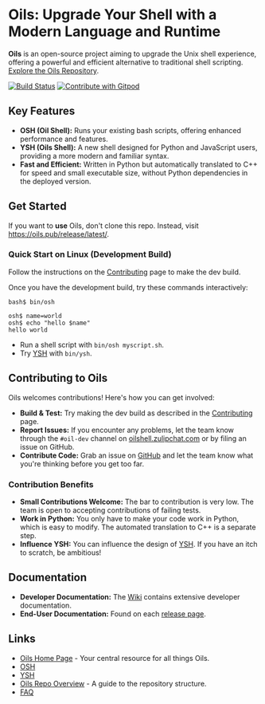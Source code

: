 # Oils: Upgrade Your Shell with a Modern Language and Runtime

**Oils** is an open-source project aiming to upgrade the Unix shell experience, offering a powerful and efficient alternative to traditional shell scripting. [Explore the Oils Repository](https://github.com/oils-for-unix/oils).

[![Build Status](https://github.com/oils-for-unix/oils/actions/workflows/all-builds.yml/badge.svg?branch=master)](https://github.com/oils-for-unix/oils/actions/workflows/all-builds.yml)
<a href="https://gitpod.io/from-referrer/">
  <img src="https://img.shields.io/badge/Contribute%20with-Gitpod-908a85?logo=gitpod" alt="Contribute with Gitpod" />
</a>

## Key Features

*   **OSH (Oil Shell):** Runs your existing bash scripts, offering enhanced performance and features.
*   **YSH (Oils Shell):**  A new shell designed for Python and JavaScript users, providing a more modern and familiar syntax.
*   **Fast and Efficient:** Written in Python but automatically translated to C++ for speed and small executable size, without Python dependencies in the deployed version.

## Get Started

If you want to **use** Oils, don't clone this repo. Instead, visit <https://oils.pub/release/latest/>.

### Quick Start on Linux (Development Build)

Follow the instructions on the [Contributing](https://github.com/oils-for-unix/oils/wiki/Contributing) page to make the dev build.

Once you have the development build, try these commands interactively:

    bash$ bin/osh

    osh$ name=world
    osh$ echo "hello $name"
    hello world

*   Run a shell script with `bin/osh myscript.sh`.
*   Try [YSH](https://oils.pub/cross-ref.html#YSH) with `bin/ysh`.

## Contributing to Oils

Oils welcomes contributions! Here's how you can get involved:

*   **Build & Test:** Try making the dev build as described in the [Contributing](https://github.com/oils-for-unix/oils/wiki/Contributing) page.
*   **Report Issues:** If you encounter any problems, let the team know through the `#oil-dev` channel on [oilshell.zulipchat.com](https://oilshell.zulipchat.com/) or by filing an issue on GitHub.
*   **Contribute Code:** Grab an issue on [GitHub](https://github.com/oils-for-unix/oils/issues?q=is%3Aissue+is%3Aopen+label%3A%22good+first+issue%22) and let the team know what you're thinking before you get too far.

### Contribution Benefits
*   **Small Contributions Welcome:** The bar to contribution is very low. The team is open to accepting contributions of failing tests.
*   **Work in Python:** You only have to make your code work in Python, which is easy to modify. The automated translation to C++ is a separate step.
*   **Influence YSH:** You can influence the design of [YSH](https://oils.pub/cross-ref.html#YSH). If you have an itch to scratch, be ambitious!

## Documentation

*   **Developer Documentation:** The [Wiki](https://github.com/oils-for-unix/oils/wiki) contains extensive developer documentation.
*   **End-User Documentation:** Found on each [release page](https://oils.pub/releases.html).

## Links

*   [Oils Home Page](https://oils.pub/) -  Your central resource for all things Oils.
*   [OSH](https://oils.pub/cross-ref.html#OSH)
*   [YSH](https://oils.pub/cross-ref.html#YSH)
*   [Oils Repo Overview](doc/repo-overview.md) - A guide to the repository structure.
*   [FAQ](https://www.oilshell.org/blog/2023/03/faq.html)